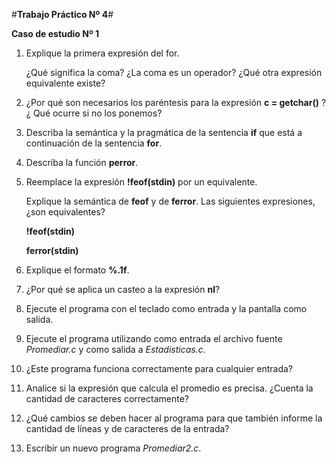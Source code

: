 #**Trabajo Práctico Nº 4**#

**Caso de estudio Nº 1**


1. Explique la primera expresión del for.

	 ¿Qué significa la coma? ¿La coma es un operador?
	¿Qué otra expresión equivalente existe?

2. ¿Por qué son necesarios los paréntesis para la expresión **c = getchar()** ? ¿ Qué ocurre si no los ponemos?
3. Describa la semántica y la pragmática de la sentencia **if** que está a continuación de la sentencia **for**.

4. Describa la función **perror**.
5. Reemplace la expresión **!feof(stdin)** por un equivalente. 

	Explique la semántica de **feof** y de **ferror**.
	Las siguientes expresiones, ¿son equivalentes?

	**!feof(stdin)**

	**ferror(stdin)**

6. Explique el formato **%.1f**.

7. ¿Por qué se aplica un casteo a la expresión **nl**?

8. Ejecute el programa con el teclado como entrada y la pantalla como salida.

9. Ejecute el programa utilizando como entrada el archivo fuente *Promediar.c* y como salida a *Estadisticas.c*.

10. ¿Este programa funciona correctamente para cualquier entrada?

11. Analice si la expresión que calcula el promedio es precisa. ¿Cuenta la cantidad de caracteres correctamente?

12. ¿Qué cambios se deben hacer al programa para que también informe la cantidad de líneas y de caracteres de la entrada?

13. Escribir un nuevo programa *Promediar2.c*.